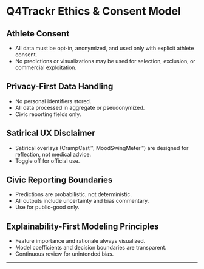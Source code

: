 # Q4Trackr Ethics & Consent Model

## Athlete Consent

- All data must be opt-in, anonymized, and used only with explicit athlete consent.
- No predictions or visualizations may be used for selection, exclusion, or commercial exploitation.

## Privacy-First Data Handling

- No personal identifiers stored.
- All data processed in aggregate or pseudonymized.
- Civic reporting fields only.

## Satirical UX Disclaimer

- Satirical overlays (CrampCast™, MoodSwingMeter™) are designed for reflection, not medical advice.
- Toggle off for official use.

## Civic Reporting Boundaries

- Predictions are probabilistic, not deterministic.
- All outputs include uncertainty and bias commentary.
- Use for public-good only.

## Explainability-First Modeling Principles

- Feature importance and rationale always visualized.
- Model coefficients and decision boundaries are transparent.
- Continuous review for unintended bias.

---